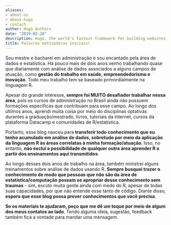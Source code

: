 ```yaml
---
aliases:
- about-us
- about-hugo
- contact
author: Hugo Authors
date: "2019-02-28"
description: Hugo, the world's fastest framework for building websites
title: Palavras motivadoras iniciais! 
---
```


Sou mestre e bacharel em administração e sou encantado pela área de dados e estatística. Há pouco mais de dois anos venho trabalhando quase que diariamente com análise de dados associados a alguns campos de atuação, como **gestão do trabalho em saúde, empreendedorismo e inovação**. Todo meu trabalho tem se baseado primordialmente na linguagem R.    

Apesar do grande interesse, **sempre foi MUITO desafiador trabalhar nessa área**, pois os cursos de administração no Brasil ainda não possuem formações específicas que contribuam para esse campo. Ao longo dos últimos anos, aprendi muita coisa por meio do disciplinas optativas durantes a graduação/mestrado, livros, tutoriais da internet, cursos da plataforma Datacamp e comunidades de R/estatística. 

Portanto, esse blog nasceu para **transferir todo conhecimento que eu tenho acumulado em análise de dados, sobretudo por meio da aplicação da linguagem R às áreas correlatas à minha formação/atuação**. Isso, no entanto, **não exclui a possibilidade de qualquer outra área aprender R a partir dos ensinamentos aqui transmitidos**. 


Ao longo desses dois anos de trabalho na área, também ministrei alguns treinamentos sobre análise de dados usando R. **Sempre busquei trazer o conhecimento de modo que pessoas que não são da área de estatística/computação possam se apropriar desse conhecimento sem traumas** - sim, escuto muita gente ainda com medo do R, apesar de todas suas capacidades, por que não entende esse tanto de código. Diante disso, **espero que esse blog possa prover conhecimentos que você precisa**. 

**Se os materiais te ajudaram, peço que me dê um toque por meio de algum dos meus contatos ao lado**. Tendo alguma ideia, sugestão, feedback também fica a vontade para mandar uma mensagem. 


